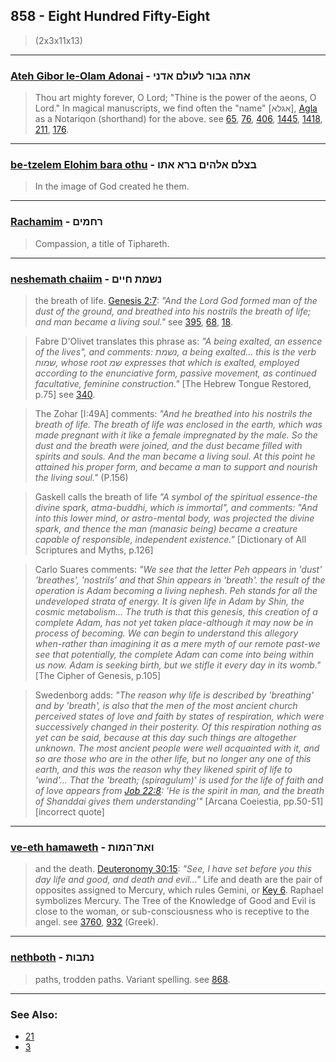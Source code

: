 ## 858 - Eight Hundred Fifty-Eight
> (2x3x11x13)

---

### [Ateh Gibor le-Olam Adonai](/keys/AThH.GBVR.LOVLM.ADNI) - אתה גבור לעולם אדני
> Thou art mighty forever, O Lord; "Thine is the power of the aeons, O Lord." In magical manuscripts, we find often the "name" [אגלא], [Agla](/keys/AGLA) as a Notariqon (shorthand) for the above. see [65](65), [76](76), [406](406), [1445](1445), [1418](1418), [211](211), [176](176).

---

### [be-tzelem Elohim bara othu](/keys/BTzLM.ALHIM.BRA.AThV) - בצלם אלהים ברא אתו
> In the image of God created he them.

---

### [Rachamim](/keys/RChMIMf) - רחמים
> Compassion, a title of Tiphareth.

---

### [neshemath chaiim](/keys/NShMTh.ChIIM) - נשמת חיים
> the breath of life. [Genesis 2:7](http://biblehub.com/genesis/2-7.htm): *"And the Lord God formed man of the dust of the ground, and breathed into his nostrils the breath of life; and man became a living soul."* see [395](395), [68](68), [18](18).

> Fabre D'Olivet translates this phrase as: *"A being exalted, an essence of the lives", and comments: נשמת, a being exalted... this is the verb שמוח, whose root שמ expresses that which is exalted, employed according to the enunciative form, passive movement, as continued facultative, feminine construction."* [The Hebrew Tongue Restored, p.75] see [340](340).

> The Zohar [I:49A] comments: *"And he breathed into his nostrils the breath of life. The breath of life was enclosed in the earth, which was made pregnant with it like a female impregnated by the male. So the dust and the breath were joined, and the dust became filled with spirits and souls. And the man became a living soul. At this point he attained his proper form, and became a man to support and nourish the living soul."* (P.156)

> Gaskell calls the breath of life *"A symbol of the spiritual essence-the divine spark, atma-buddhi, which is immortal", and comments: "And into this lower mind, or astro-mental body, was projected the divine spark, and thence the man (manasic being) became a creature capable of responsible, independent existence."* [Dictionary of All Scriptures and Myths, p.126]

> Carlo Suares comments: *"We see that the letter Peh appears in 'dust' 'breathes', 'nostrils' and that Shin appears in 'breath'. the result of the operation is Adam becoming a living nephesh. Peh stands for all the undeveloped strata of energy. It is given life in Adam by Shin, the cosmic metabolism... The truth is that this genesis, this creation of a complete Adam, has not yet taken place-although it may now be in process of becoming. We can begin to understand this allegory when-rather than imagining it as a mere myth of our remote past-we see that potentially, the complete Adam can come into being within us now. Adam is seeking birth, but we stifle it every day in its womb."* [The Cipher of Genesis, p.105]

> Swedenborg adds: *"The reason why life is described by 'breathing' and by 'breath', is also that the men of the most ancient church perceived states of love and faith by states of respiration, which were successively changed in their posterity. Of this respiration nothing as yet can be said, because at this day such things are altogether unknown. The most ancient people were well acquainted with it, and so are those who are in the other life, but no longer any one of this earth, and this was the reason why they likened spirit of life to 'wind'... That the 'breath; (spiragulum)' is used for the life of faith and of love appears from [Job 22:8](http://biblehub.com/job/22-8.htm): 'He is the spirit in man, and the breath of Shanddai gives them understanding'"* [Arcana Coeiestia, pp.50-51] [incorrect quote]

---

### [ve-eth hamaweth](/keys/VATh-HMVTh) - ואת־המות
> and the death. [Deuteronomy 30:15](http://biblehub.com/deuteronomy/30-15.htm): *"See, I have set before you this day life and good, and death and evil..."* Life and death are the pair of opposites assigned to Mercury, which rules Gemini, or [Key 6](6). Raphael symbolizes Mercury. The Tree of the Knowledge of Good and Evil is close to the woman, or sub-consciousness who is receptive to the angel. see [3760](3760), [932](932) (Greek).

---

### [nethboth](/keys/NThBVTh) - נתבות
> paths, trodden paths. Variant spelling. see [868](868).

---

### See Also:

- [21](21)
- [3](3)
